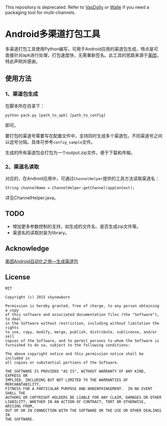 This repository is deprecated. Refer to [VasDolly](https://github.com/Tencent/VasDolly) or [Walle](https://github.com/Meituan-Dianping/walle) if you need a packaging tool for multi-channels.

Android多渠道打包工具
==================

多渠道打包工具使用Python编写，可用于Android应用的渠道包生成，特点是可直接针对apk进行处理，打包速度快，无需重新签名。此工具的思路来源于[美团][1]，特此声明并感谢。

使用方法
-------------------------

### 1、渠道包生成

在脚本所在目录下：

	python pack.py [path_to_apk] [path_to_config]

即可。

要打包的渠道号需要写在配置文件中，支持同时生成多个渠道包，不同渠道号之间以逗号分隔。具体可参考`config_sample`文件。

生成的所有渠道包会打包为一个output.zip文件，便于下载和传输。

### 2、渠道名读取

对应的，在Android应用中，可通过`ChannelHelper`提供的工具方法读取渠道名：

	String channelName = ChannelHelper.getChannel(appContext);

详见ChannelHelper.java。

TODO
-----------

* 增加更多参数控制的支持，如生成的文件名、是否生成zip文件等。
* 渠道名的读取封装为library。

Acknowledge
-----------

[美团Android自动化之旅—生成渠道包][1]

License
-----------

    MIT
    
    Copyright (c) 2015 skynewborn

	Permission is hereby granted, free of charge, to any person obtaining a copy
	of this software and associated documentation files (the "Software"), to deal
	in the Software without restriction, including without limitation the rights
	to use, copy, modify, merge, publish, distribute, sublicense, and/or sell
	copies of the Software, and to permit persons to whom the Software is
	furnished to do so, subject to the following conditions:
	
	The above copyright notice and this permission notice shall be included in
	all copies or substantial portions of the Software.
	
	THE SOFTWARE IS PROVIDED "AS IS", WITHOUT WARRANTY OF ANY KIND, EXPRESS OR
	IMPLIED, INCLUDING BUT NOT LIMITED TO THE WARRANTIES OF MERCHANTABILITY,
	FITNESS FOR A PARTICULAR PURPOSE AND NONINFRINGEMENT.  IN NO EVENT SHALL THE
	AUTHORS OR COPYRIGHT HOLDERS BE LIABLE FOR ANY CLAIM, DAMAGES OR OTHER
	LIABILITY, WHETHER IN AN ACTION OF CONTRACT, TORT OR OTHERWISE, ARISING FROM,
	OUT OF OR IN CONNECTION WITH THE SOFTWARE OR THE USE OR OTHER DEALINGS IN
	THE SOFTWARE.


 [1]: http://tech.meituan.com/mt-apk-packaging.html
